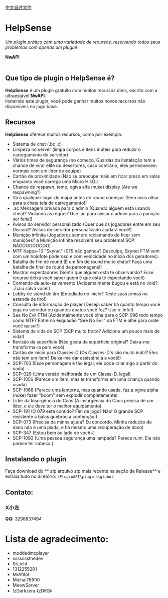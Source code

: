 

[中文自述文件](README_CN.md)

# HelpSense
<i>Um plugin prático com uma variedade de recursos, resolvendo todos seus problemas com apenas um plugin!</i>

**NwAPI**
<br><br>

## Que tipo de plugin o HelpSense é?
**HelpSense** é um plugin gratuito com muitos recursos úteis, escrito com a ultraestável **NwAPI**.\
Instalndo este plugin, você pode ganhar muitos novos recursos não disponíveis no jogo base.

## Recursos
**HelpSense** oferece muitos recursos, como por exemplo:
- Sistema de chat (.bc .c)
- Limpeza no server (limpa corpos e itens inúteis para reduzir o carregamento do servidor)
- Vários times de segurança (no começo, Guardas da Instalação tem a chance de virar elite ou desertores, caso contrário, eles permanecem normais com um líder de equipe)
- Cartão de proximidade (Não se preocupe mais em ficar preso em salas enquanto você carrega uma Micro H.I.D.)
- Chance de respawn, temp, ogiva alfa (nuke) display (Are we respawning?)
- Vá a qualquer lugar do mapa antes do round começar (Sem mais olhar para a chata tela de carregamento!)
- .ac Mensagem privada para o admin (Quando alguém está usando cheat? Violando as regras? Use .ac para avisar o admin para a punição ser feita!)
- Avisos do servidor personalizado (Quer que os jogadores entre em seu Discord? Avisos de servidor personalizado ajudará você!)
- Munição infinita (Jogadores sempre reclamando de ficar sem munições? a Munição infinita resolverá seu problema! SCP: NÃOOOOOOOOO)
- MTF Kappa-10 "Skynet" (079 não ganhou? Desculpe, Skynet FTM vem com um holofote poderoso e com velocidade no início dos geradores).
- Batalha de fim de round (É um fim de round muito chato? Faça uma batalha de final de round de personagens!)
- Mostrar espectadores (Sentir que alguém está te observando? Esse recurso deixa você saber quem é que está te espectando você)
- Comando de auto-salvamento (Acidentalmente bugou e está no void? .ZiJiu salva você!)
- Lobby de stand de tiro (Entediado no início? Teste suas armas no estande de tiro!)
- Consulta de informação de player (Deseja saber há quanto tempo você joga no servidor ou quantos abates você fez? Use o .info!)
- See No Evil FTM (Acidentalmente você olha para o SCP-096 todo tempo como NTF? Entre no esquadão "See No Evil" da FTM e olhe para onde você quiser!)
- Sistema de vida de SCP (SCP muito fraco? Adicione um pouco mais de vida!)
- Revisão da superfície (Não gosta da superfície original? Deixa-me transforma-la para você)
- Cartão de início para Classes-D (Os Classes-D's são muito inútil? Eles não tem um ítem? Deixa-me dar assistência a você!)
- SCP-703 (Esse personagem é tão legal, ele pode criar algo a partir do nada)
- SCP-029 (Uma versão melhorada de um Classe-D, legal)
- SCP-1056 (Parece um ítem, mas te transforma em uma criança quando usada)
- SCP-1068 (Parece uma lanterna, mas quando usada, faz a ogiva alpha (nuke) fazer "boom" sem explodir completamente)
- Líder da Insurgência do Caos (A insurgência do Caos precisa de um líder, e ele deve ter o melhor equipamento)
- SCP-191 (O 079 está contido? Fim de jogo? Não! O grande SCP resistente a balas quebrou a contenção!)
- SCP-073 (Precisa de minha ajuda? Eu concordo. Minha redução de dano não é uma piada, e há mesmo uma recuperação de dano)
- SCP-347 (Estou bem ao lado de você~)
- SCP-1093 (Uma pessoa segurança uma lampada? Parece ruim. Ele não parece ter cabeça.)

## Instalando o plugin
Faça download do ** zip arquivo zip mais recente na seção de Release** e extraia tudo no diretório: `\PluginAPI\plugins\glabol`.

## Contato:
### X小左
  **QQ:** 3298837494

# Lista de agradecimento:
- moddedmcplayer
- sssssssthedev
- SrLicht
- 1312255201
- MrAfitol
- Michal78900
- MeowServer
- !zDarkzera 《zDKS》 
